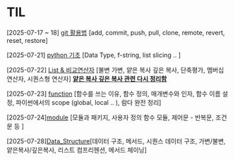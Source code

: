 # TIL 

[2025-07-17 ~ 18] [git 활용법](https://github.com/hyundingi/git-practice.git)
[add, commit, push, pull, clone, remote, revert, reset, restore]

[2025-07-21] [python 기초](https://github.com/hyundingi/TIL/tree/master/python/Data%20Type)
[Data Type, f-string, list slicing .. ]

[2025-07-22] [List & 비교연산자](https://github.com/hyundingi/TIL/tree/master/python/List)
[불변 가변, 얕은 복사 깊은 복사, 단축평가, 멤버십 연산자, 시퀀스형 연산자]
[**얕은 복사 깊은 복사 관련 다시 정리함**](https://github.com/hyundingi/TIL/tree/master/python/copy)

[2025-07-23] [function](https://github.com/hyundingi/TIL/tree/master/python/function)
[함수를 쓰는 이유, 함수 정의, 매개변수와 인자, 함수 이름 설정, 파이썬에서의 scope (global, local .. ), 람다 완전 정리]

[2025-07-24][module](https://github.com/hyundingi/TIL/tree/master/python/module)
[모듈과 패키지, 사용자 정의 함수 모듈, 제어문 - 반복문, 조건문 등 ]

[2025-07-28][Data_Structure](https://github.com/hyundingi/TIL/tree/master/python/data_structure)[데이터 구조, 메서드, 시퀀스 데이터 구조, 가변/불변, 얕은복사/깊은복사, 리스트 컴프리헨션, 메서드 체이닝]